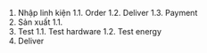 

1. Nhập linh kiện
    1.1. Order
    1.2. Deliver
    1.3. Payment
2. Sản xuất
    1.1. 
3. Test
    1.1. Test hardware
    1.2. Test energy
4. Deliver